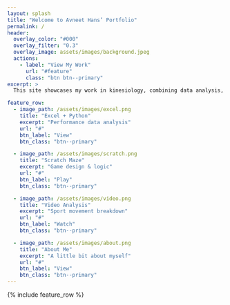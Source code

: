 ```yaml
---
layout: splash
title: "Welcome to Avneet Hans’ Portfolio"
permalink: /
header:
  overlay_color: "#000"
  overlay_filter: "0.3"
  overlay_image: assets/images/background.jpeg
  actions:
    - label: "View My Work"
      url: "#feature"
      class: "btn btn--primary"
excerpt: >
  This site showcases my work in kinesiology, combining data analysis, creative media, and movement science. It serves as a living resume, highlighting skills in Excel, Python, game design, and video analysis.

feature_row:
  - image_path: /assets/images/excel.png
    title: "Excel + Python"
    excerpt: "Performance data analysis"
    url: "#"
    btn_label: "View"
    btn_class: "btn--primary"

  - image_path: /assets/images/scratch.png
    title: "Scratch Maze"
    excerpt: "Game design & logic"
    url: "#"
    btn_label: "Play"
    btn_class: "btn--primary"

  - image_path: /assets/images/video.png
    title: "Video Analysis"
    excerpt: "Sport movement breakdown"
    url: "#"
    btn_label: "Watch"
    btn_class: "btn--primary"

  - image_path: /assets/images/about.png
    title: "About Me"
    excerpt: "A little bit about myself"
    url: "#"
    btn_label: "View"
    btn_class: "btn--primary"
---
```

{% include feature_row %}
